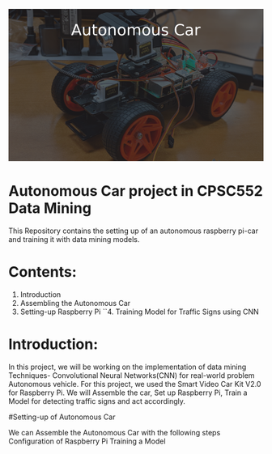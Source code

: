 ![car-image](https://github.com/DivyaSamragniNadakuditi/DM-Car/blob/master/Images/Car-Image.png)


# Autonomous Car project in CPSC552 Data Mining 
This Repository contains the setting up of an autonomous raspberry pi-car and training it with data mining models.

# Contents:
  1. Introduction
  2. Assembling the Autonomous Car
  3. Setting-up Raspberry Pi
``4. Training Model for Traffic Signs using CNN

# Introduction:
In this project, we will be working on the implementation of data mining Techniques- Convolutional Neural Networks(CNN) for real-world problem Autonomous vehicle. For this project, we used the Smart Video Car Kit V2.0 for Raspberry Pi. We will Assemble the car, Set up Raspberry Pi, Train a Model for detecting traffic signs and act accordingly.

#Setting-up of Autonomous Car


We can Assemble the Autonomous Car with the following steps
Configuration of Raspberry Pi
Training a Model
